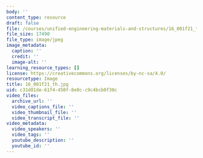 ```yaml
---
body: ''
content_type: resource
draft: false
file: /courses/unified-engineering-materials-and-structures/16_001f21_th.jpg
file_size: 17490
file_type: image/jpeg
image_metadata:
  caption: ''
  credit: ''
  image-alt: ''
learning_resource_types: []
license: https://creativecommons.org/licenses/by-nc-sa/4.0/
resourcetype: Image
title: 16_001f21_th.jpg
uid: c31d81de-61f4-450f-8e0c-c9c4bcb0f38c
video_files:
  archive_url: ''
  video_captions_file: ''
  video_thumbnail_file: ''
  video_transcript_file: ''
video_metadata:
  video_speakers: ''
  video_tags: ''
  youtube_description: ''
  youtube_id: ''
---
```

